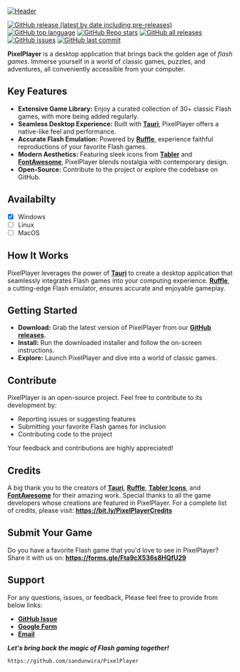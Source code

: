 [![Header](https://github.com/user-attachments/assets/e6fa0d53-c1df-4511-b64a-2057411c6035)](https://github.com/sandunwira/PixelPlayer)

[![GitHub release (latest by date including pre-releases)](https://img.shields.io/github/v/release/sandunwira/PixelPlayer?include_prereleases&style=for-the-badge)](https://github.com/sandunwira/PixelPlayer/releases/latest)
[![GitHub top language](https://img.shields.io/github/languages/top/sandunwira/PixelPlayer?style=for-the-badge)](https://github.com/sandunwira/PixelPlayer)
[![GitHub Repo stars](https://img.shields.io/github/stars/sandunwira/PixelPlayer?style=for-the-badge)](https://github.com/sandunwira/PixelPlayer/stargazers)
[![GitHub all releases](https://img.shields.io/github/downloads/sandunwira/PixelPlayer/total?style=for-the-badge)](https://github.com/sandunwira/PixelPlayer/releases)
[![GitHub issues](https://img.shields.io/github/issues-raw/sandunwira/PixelPlayer?style=for-the-badge)](https://github.com/sandunwira/PixelPlayer/issues)
[![GitHub last commit](https://img.shields.io/github/last-commit/sandunwira/PixelPlayer?style=for-the-badge)](https://github.com/sandunwira/PixelPlayer/commit/main)

**PixelPlayer** is a desktop application that brings back the golden age of _flash games_. Immerse yourself in a world of classic games, puzzles, and adventures, all conveniently accessible from your computer.

## Key Features

- **Extensive Game Library:** Enjoy a curated collection of 30+ classic Flash games, with more being added regularly.
- **Seamless Desktop Experience:** Built with **[Tauri](https://tauri.app)**, PixelPlayer offers a native-like feel and performance.
- **Accurate Flash Emulation:** Powered by **[Ruffle](https://ruffle.rs)**, experience faithful reproductions of your favorite Flash games.
- **Modern Aesthetics:** Featuring sleek icons from **[Tabler](https://tabler.io/icons)** and **[FontAwesome](https://fontawesome.com)**, PixelPlayer blends nostalgia with contemporary design.
- **Open-Source:** Contribute to the project or explore the codebase on GitHub.

## Availabilty

- [x] Windows
- [ ] Linux
- [ ] MacOS

## How It Works

PixelPlayer leverages the power of **[Tauri](https://tauri.app)** to create a desktop application that seamlessly integrates Flash games into your computing experience. **[Ruffle](https://ruffle.rs)**, a cutting-edge Flash emulator, ensures accurate and enjoyable gameplay.

## Getting Started

- **Download:** Grab the latest version of PixelPlayer from our **[GitHub releases](https://github.com/sandunwira/PixelPlayer/releases/latest)**.
- **Install:** Run the downloaded installer and follow the on-screen instructions.
- **Explore:** Launch PixelPlayer and dive into a world of classic games.

## Contribute

PixelPlayer is an open-source project. Feel free to contribute to its development by:

- Reporting issues or suggesting features
- Submitting your favorite Flash games for inclusion
- Contributing code to the project

Your feedback and contributions are highly appreciated!

## Credits

A big thank you to the creators of **[Tauri](https://tauri.app)**, **[Ruffle](https://ruffle.rs)**, **[Tabler Icons](https://tabler.io/icons)**, and **[FontAwesome](https://fontawesome.com)** for their amazing work. Special thanks to all the game developers whose creations are featured in PixelPlayer. For a complete list of credits, please visit: **https://bit.ly/PixelPlayerCredits**

## Submit Your Game

Do you have a favorite Flash game that you'd love to see in PixelPlayer? Share it with us on: **https://forms.gle/Fta9cX536s8HQfU29**

## Support

For any questions, issues, or feedback, Please feel free to provide from below links:

- **[GitHub Issue](https://github.com/sandunwira/PixelPlayer/issues)**
- **[Google Form](https://forms.gle/Fwh1TJgYMdW2z7Zi8)**
- **[Email](pixelplayerteam@gmail.com)**

***Let's bring back the magic of Flash gaming together!***

```
https://github.com/sandunwira/PixelPlayer
```
